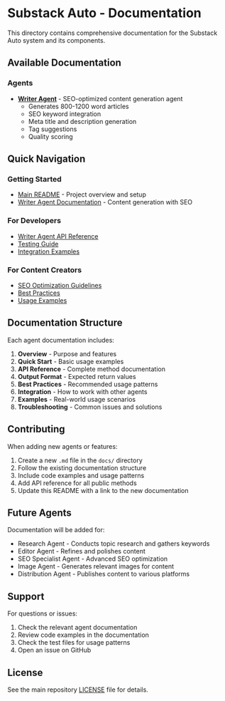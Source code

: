 # Substack Auto - Documentation

This directory contains comprehensive documentation for the Substack Auto system and its components.

## Available Documentation

### Agents

- **[Writer Agent](writer_agent.md)** - SEO-optimized content generation agent
  - Generates 800-1200 word articles
  - SEO keyword integration
  - Meta title and description generation
  - Tag suggestions
  - Quality scoring

## Quick Navigation

### Getting Started
- [Main README](../README.md) - Project overview and setup
- [Writer Agent Documentation](writer_agent.md) - Content generation with SEO

### For Developers
- [Writer Agent API Reference](writer_agent.md#api-reference)
- [Testing Guide](writer_agent.md#testing)
- [Integration Examples](writer_agent.md#integration-with-other-agents)

### For Content Creators
- [SEO Optimization Guidelines](writer_agent.md#seo-optimization-guidelines)
- [Best Practices](writer_agent.md#best-practices)
- [Usage Examples](writer_agent.md#examples)

## Documentation Structure

Each agent documentation includes:

1. **Overview** - Purpose and features
2. **Quick Start** - Basic usage examples
3. **API Reference** - Complete method documentation
4. **Output Format** - Expected return values
5. **Best Practices** - Recommended usage patterns
6. **Integration** - How to work with other agents
7. **Examples** - Real-world usage scenarios
8. **Troubleshooting** - Common issues and solutions

## Contributing

When adding new agents or features:

1. Create a new `.md` file in the `docs/` directory
2. Follow the existing documentation structure
3. Include code examples and usage patterns
4. Add API reference for all public methods
5. Update this README with a link to the new documentation

## Future Agents

Documentation will be added for:

- Research Agent - Conducts topic research and gathers keywords
- Editor Agent - Refines and polishes content
- SEO Specialist Agent - Advanced SEO optimization
- Image Agent - Generates relevant images for content
- Distribution Agent - Publishes content to various platforms

## Support

For questions or issues:
1. Check the relevant agent documentation
2. Review code examples in the documentation
3. Check the test files for usage patterns
4. Open an issue on GitHub

## License

See the main repository [LICENSE](../LICENSE) file for details.
